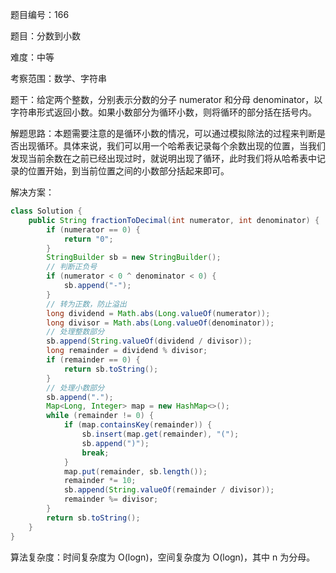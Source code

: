 题目编号：166

题目：分数到小数

难度：中等

考察范围：数学、字符串

题干：给定两个整数，分别表示分数的分子 numerator 和分母 denominator，以字符串形式返回小数。如果小数部分为循环小数，则将循环的部分括在括号内。

解题思路：本题需要注意的是循环小数的情况，可以通过模拟除法的过程来判断是否出现循环。具体来说，我们可以用一个哈希表记录每个余数出现的位置，当我们发现当前余数在之前已经出现过时，就说明出现了循环，此时我们将从哈希表中记录的位置开始，到当前位置之间的小数部分括起来即可。

解决方案：

```java
class Solution {
    public String fractionToDecimal(int numerator, int denominator) {
        if (numerator == 0) {
            return "0";
        }
        StringBuilder sb = new StringBuilder();
        // 判断正负号
        if (numerator < 0 ^ denominator < 0) {
            sb.append("-");
        }
        // 转为正数，防止溢出
        long dividend = Math.abs(Long.valueOf(numerator));
        long divisor = Math.abs(Long.valueOf(denominator));
        // 处理整数部分
        sb.append(String.valueOf(dividend / divisor));
        long remainder = dividend % divisor;
        if (remainder == 0) {
            return sb.toString();
        }
        // 处理小数部分
        sb.append(".");
        Map<Long, Integer> map = new HashMap<>();
        while (remainder != 0) {
            if (map.containsKey(remainder)) {
                sb.insert(map.get(remainder), "(");
                sb.append(")");
                break;
            }
            map.put(remainder, sb.length());
            remainder *= 10;
            sb.append(String.valueOf(remainder / divisor));
            remainder %= divisor;
        }
        return sb.toString();
    }
}
```

算法复杂度：时间复杂度为 O(logn)，空间复杂度为 O(logn)，其中 n 为分母。